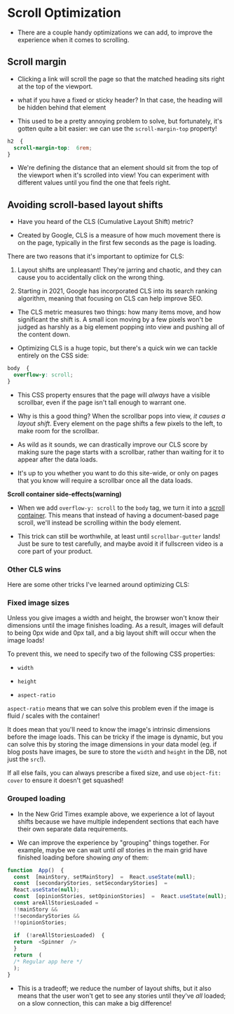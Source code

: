 # Scroll Optimization

- There are a couple handy optimizations we can add, to improve the experience when it comes to scrolling.

 ## Scroll margin

- Clicking a link will scroll the page so that the matched heading sits right at the top of the viewport.

-  what if you have a fixed or sticky header? In that case, the heading will be hidden behind that element

- This used to be a pretty annoying problem to solve, but fortunately, it's gotten quite a bit easier: we can use the  `scroll-margin-top`  property!

```css
h2  {
  scroll-margin-top:  6rem;
}
```

- We're defining the distance that an element should sit from the top of the viewport when it's scrolled into view! You can experiment with different values until you find the one that feels right.

## Avoiding scroll-based layout shifts

- Have you heard of the CLS (Cumulative Layout Shift) metric?

- Created by Google, CLS is a measure of how much movement there is on the page, typically in the first few seconds as the page is loading.

There are two reasons that it's important to optimize for CLS:

1.  Layout shifts are unpleasant! They're jarring and chaotic, and they can cause you to accidentally click on the wrong thing.
    
2.  Starting in 2021, Google has incorporated CLS into its search ranking algorithm, meaning that focusing on CLS can help improve SEO.
    

- The CLS metric measures two things: how many items move, and how significant the shift is. A small icon moving by a few pixels won't be judged as harshly as a big element popping into view and pushing all of the content down.

- Optimizing CLS is a huge topic, but there's a quick win we can tackle entirely on the CSS side:
```css
body  {
  overflow-y: scroll;
}
```

- This CSS property ensures that the page will  _always_  have a visible scrollbar, even if the page isn't tall enough to warrant one.

- Why is this a good thing? When the scrollbar pops into view,  _it causes a layout shift_. Every element on the page shifts a few pixels to the left, to make room for the scrollbar.

- As wild as it sounds, we can drastically improve our CLS score by making sure the page starts with a scrollbar, rather than waiting for it to appear after the data loads.

- It's up to you whether you want to do this site-wide, or only on pages that you know will require a scrollbar once all the data loads.

**Scroll container side-effects(warning)**

- When we add  `overflow-y: scroll`  to the  `body`  tag, we turn it into a  [scroll container](https://courses.joshwcomeau.com/css-for-js/02-rendering-logic-2/14-overflow#scroll-containers). This means that instead of having a document-based page scroll, we'll instead be scrolling within the body element.

- This trick can still be worthwhile, at least until `scrollbar-gutter` lands! Just be sure to test carefully, and maybe avoid it if fullscreen video is a core part of your product.

### Other CLS wins

Here are some other tricks I've learned around optimizing CLS:

### Fixed image sizes

Unless you give images a width and height, the browser won't know their dimensions until the image finishes loading. As a result, images will default to being 0px wide and 0px tall, and a big layout shift will occur when the image loads!

To prevent this, we need to specify two of the following CSS properties:

-   `width`
    
-   `height`
    
-   `aspect-ratio`
    

`aspect-ratio`  means that we can solve this problem even if the image is fluid / scales with the container!

It does mean that you'll need to know the image's intrinsic dimensions before the image loads. This can be tricky if the image is dynamic, but you can solve this by storing the image dimensions in your data model (eg. if blog posts have images, be sure to store the  `width`  and  `height`  in the DB, not just the  `src`!).

If all else fails, you can always prescribe a fixed size, and use  `object-fit: cover`  to ensure it doesn't get squashed!

### Grouped loading

- In the New Grid Times example above, we experience a lot of layout shifts because we have multiple independent sections that each have their own separate data requirements.

- We can improve the experience by "grouping" things together. For example, maybe we can wait until  _all_  stories in the main grid have finished loading before showing  _any_  of them:

```js
function  App()  {
  const  [mainStory, setMainStory]  =  React.useState(null);
  const  [secondaryStories, setSecondaryStories]  =
  React.useState(null);
  const  [opinionStories, setOpinionStories]  =  React.useState(null);
  const areAllStoriesLoaded =
  !!mainStory &&
  !!secondaryStories &&
  !!opinionStories;
  
  if  (!areAllStoriesLoaded)  {
  return  <Spinner  />
  }
  return  (
  /* Regular app here */
  );
}
```
- This is a tradeoff; we reduce the number of layout shifts, but it also means that the user won't get to see any stories until they've  _all_  loaded; on a slow connection, this can make a big difference!
